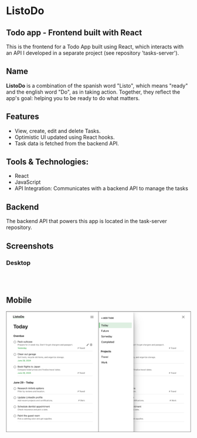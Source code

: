 # ListoDo
## Todo app - Frontend built with React

This is the frontend for a Todo App built using React, which interacts with an API I developed in a separate project (see repository 'tasks-server').

## Name


**ListoDo** is a combination of the spanish word "Listo", which means "ready" and the english word "Do", as in taking action. Together, they reflect the app's goal: helping you to be ready to do what matters.


## Features


- View, create, edit and delete Tasks.
- Optimistic UI updated using React hooks.
- Task data is fetched from the backend API.


## Tools & Technologies:


- React
- JavaScript
- API Integration: Communicates with a backend API to manage the tasks


## Backend


The backend API that powers this app is located in the task-server repository.


## Screenshots

### Desktop


<br>
<br>

## Mobile
![Mobile user interface](/images/GUI_mobile.png?raw=true)
